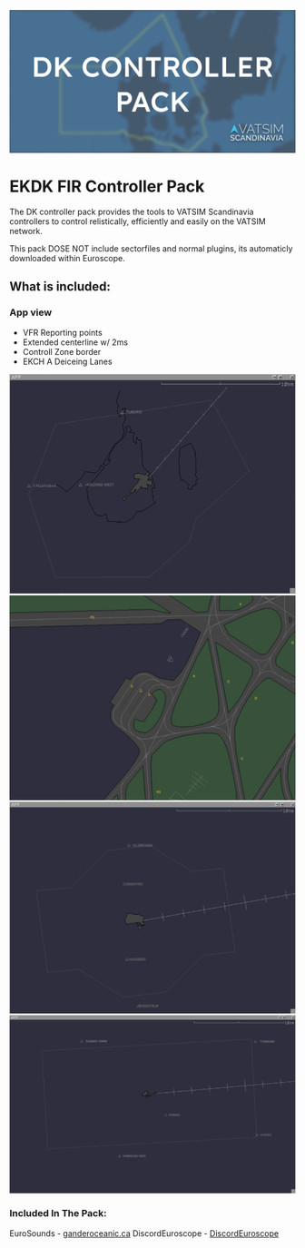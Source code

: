 ﻿![Controller Pack](images/BANNER.png)

# EKDK FIR Controller Pack
The DK controller pack provides the tools to VATSIM Scandinavia controllers to control relistically, efficiently and easily on the VATSIM network.

This pack DOSE NOT include sectorfiles and normal plugins, its automaticly downloaded within Euroscope.
## What is included:
### App view
* VFR Reporting points
* Extended centerline w/ 2ms
* Controll Zone border
* EKCH A Deiceing Lanes


![EKCH_APP_VIEW](images/EKCH_APP_VIEW.png)
![EKCH_DEICEING_LANES](images/EKCH_DEICEING_LANES.png)
![EKYT_APP_VIEW](images/EKYT_APP_VIEW.png)
![EKBI_APP_VIEW](images/EKBI_APP_VIEW.png)


### Included In The Pack:
EuroSounds - [ganderoceanic.ca](https://ganderoceanic.ca/eurosounds)
DiscordEuroscope - [DiscordEuroscope ](https://github.com/Kirollos/DiscordEuroscope)
